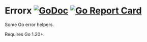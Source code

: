# Errorx [![GoDoc](https://godoc.org/github.com/earthboundkid/errorx/v2?status.svg)](https://godoc.org/github.com/earthboundkid/errorx/v2) [![Go Report Card](https://goreportcard.com/badge/github.com/earthboundkid/errorx/v2)](https://goreportcard.com/report/github.com/earthboundkid/errorx/v2)

Some Go error helpers.

Requires Go 1.20+.

